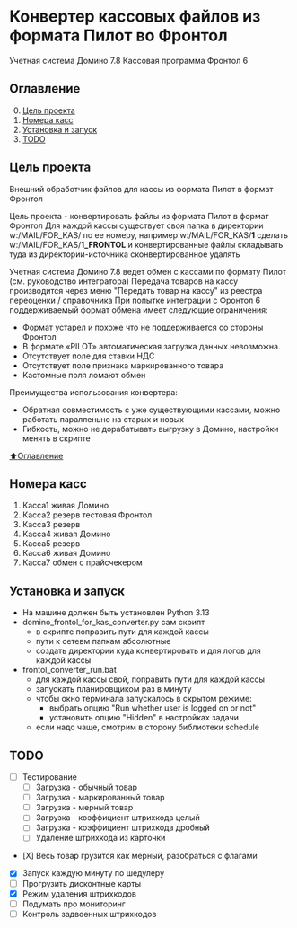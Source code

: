 # Конвертер кассовых файлов из формата Пилот во Фронтол
Учетная система Домино 7.8 
Кассовая программа Фронтол 6 

## Оглавление

0. [Цель проекта](#Цель-проекта)
1. [Номера касс](#Номера-касс)
2. [Установка и запуск](#Установка-и-запуск)
3. [TODO](#TODO)


## Цель проекта 
Внешний обработчик файлов для кассы из формата Пилот в формат Фронтол

Цель проекта - конвертировать файлы из формата Пилот в формат Фронтол
Для каждой кассы существует своя папка в директории w:/MAIL/FOR_KAS/
по ее номеру, например w:/MAIL/FOR_KAS/**1**
сделать w:/MAIL/FOR_KAS/**1_FRONTOL** и конвертированные файлы складывать туда
из директории-источника сконвертированное удалять

Учетная система Домино 7.8 ведет обмен с кассами по формату Пилот 
(см. руководство интегратора) Передача товаров на кассу производится через меню
"Передать товар на кассу" из реестра переоценки / справочника
При попытке интеграции с Фронтол 6 поддерживаемый формат обмена 
имеет следующие ограничения:

- Формат устарел и похоже что не поддерживается со стороны Фронтол
- В формате «PILOT» автоматическая загрузка данных невозможна. 
- Отсутствует поле для ставки НДС
- Отсутствует поле признака маркированного товара
- Кастомные поля ломают обмен

Преимущества использования конвертера:
- Обратная совместимость с уже существующими кассами, можно работать паралленьно
на старых и новых
- Гибкость, можно не дорабатывать выгрузку в Домино, настройки менять в скрипте 


[:arrow_up:Оглавление](#Оглавление)


## Номера касс

1. Касса1 живая Домино
2. Касса2 резерв тестовая Фронтол
3. Касса3 резерв
4. Касса4 живая Домино
5. Касса5 резерв
6. Касса6 живая Домино
7. Касса7 обмен с прайсчекером

## Установка и запуск

- На машине должен быть установлен Python 3.13
- domino_frontol_for_kas_converter.py сам скрипт
    - в скрипте поправить пути для каждой кассы
    - пути к сетевм папкам абсолютные
    - создать директории куда конвертировать и для логов для каждой кассы
- frontol_converter_run.bat  
    - для каждой кассы свой, поправить пути для каждой кассы
    - запускать планировщиком раз в минуту
    - чтобы окно терминала запускалось в скрытом режиме:
        - выбрать опцию "Run whether user is logged on or not" 
        - установить опцию "Hidden" в настройках задачи
    - если надо чаще, смотрим в сторону библиотеки schedule

## TODO

- [ ] Тестирование
    - [ ] Загрузка - обычный товар 
    - [ ] Загрузка - маркированный товар
    - [ ] Загрузка - мерный товар 
    - [ ] Загрузка - коэффициент штрихкода целый
    - [ ] Загрузка - коэффициент штрихкода дробный
    - [ ] Удаление штрихкода из карточки  
- [Х] Весь товар грузится как мерный, разобраться с флагами 
- [X] Запуск каждую минуту по шедулеру     
- [ ] Прогрузить дисконтные карты
- [X] Режим удаления штрихкодов
- [ ] Подумать про мониторинг
- [ ] Контроль задвоенных штрихкодов